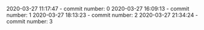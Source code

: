 2020-03-27 11:17:47 - commit number: 0
2020-03-27 16:09:13 - commit number: 1
2020-03-27 18:13:23 - commit number: 2
2020-03-27 21:34:24 - commit number: 3
